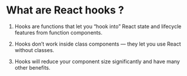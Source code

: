 # What are React hooks ?

1. Hooks are functions that let you “hook into” React state and lifecycle features from function components.

2. Hooks don’t work inside class components — they let you use React without classes.

3. Hooks will reduce your component size significantly and have many other benefits.